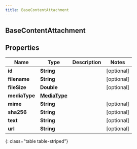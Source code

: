 ```yaml
---
title: BaseContentAttachment
---
```

## BaseContentAttachment


## Properties

| Name | Type | Description | Notes |
| ------------ | ------------- | ------------- | ------------- |
| **id** | <!----><!---->**String**<!----> |  |  [optional] |
| **filename** | <!----><!---->**String**<!----> |  |  [optional] |
| **fileSize** | <!----><!---->**Double**<!----> |  |  [optional] |
| **mediaType** | <!----><!---->[**MediaType**](MediaType.html)<!----> |  |  |
| **mime** | <!----><!---->**String**<!----> |  |  [optional] |
| **sha256** | <!----><!---->**String**<!----> |  |  [optional] |
| **text** | <!----><!---->**String**<!----> |  |  [optional] |
| **url** | <!----><!---->**String**<!----> |  |  [optional] |
{: class="table table-striped"}



